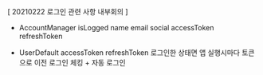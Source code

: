 [ 20210222 로그인 관련 사항 내부회의 ]
- AccountManager
isLogged
name
email
social
accessToken
refreshToken

- UserDefault
accessToken
refreshToken
로그인한 상태면 앱 실행시마다 토큰으로 이전 로그인 체킹 + 자동 로그인

